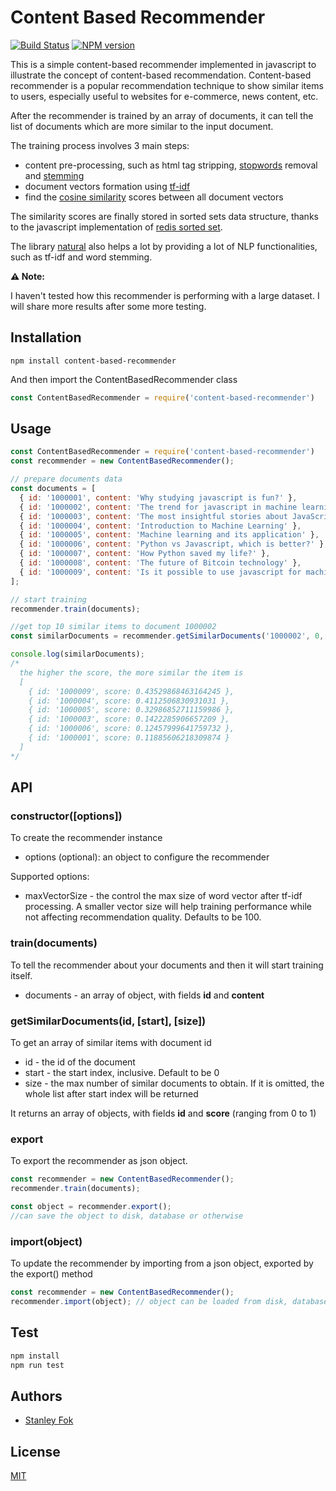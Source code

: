 Content Based Recommender
=======

[![Build Status](https://travis-ci.org/stanleyfok/content-based-recommender.png?branch=master)](https://travis-ci.org/stanleyfok/content-based-recommender)
[![NPM version](https://img.shields.io/npm/v/content-based-recommender.svg)](https://www.npmjs.com/package/content-based-recommender)

This is a simple content-based recommender implemented in javascript to illustrate the concept of content-based recommendation. Content-based recommender is a popular recommendation technique to show similar items to users, especially useful to websites for e-commerce, news content, etc.

After the recommender is trained by an array of documents, it can tell the list of documents which are more similar to the input document.

The training process involves 3 main steps:
* content pre-processing, such as html tag stripping, [stopwords](http://xpo6.com/list-of-english-stop-words/) removal and [stemming](http://9ol.es/porter_js_demo.html)
* document vectors formation using [tf-idf](https://lizrush.gitbooks.io/algorithms-for-webdevs-ebook/content/chapters/tf-idf.html)
* find the [cosine similarity](https://en.wikipedia.org/wiki/Cosine_similarity) scores between all document vectors

The similarity scores are finally stored in sorted sets data structure, thanks to the javascript implementation of [redis sorted set](https://www.npmjs.com/package/redis-sorted-set).

The library [natural](https://www.npmjs.com/package/natural) also helps a lot by providing a lot of NLP functionalities, such as tf-idf and word stemming.

**⚠️ Note:**

I haven't tested how this recommender is performing with a large dataset. I will share more results after some more testing.

## Installation

`npm install content-based-recommender`

And then import the ContentBasedRecommender class
```js
const ContentBasedRecommender = require('content-based-recommender')
```

## Usage

```js
const ContentBasedRecommender = require('content-based-recommender')
const recommender = new ContentBasedRecommender();

// prepare documents data
const documents = [
  { id: '1000001', content: 'Why studying javascript is fun?' },
  { id: '1000002', content: 'The trend for javascript in machine learning' },
  { id: '1000003', content: 'The most insightful stories about JavaScript' },
  { id: '1000004', content: 'Introduction to Machine Learning' },
  { id: '1000005', content: 'Machine learning and its application' },
  { id: '1000006', content: 'Python vs Javascript, which is better?' },
  { id: '1000007', content: 'How Python saved my life?' },
  { id: '1000008', content: 'The future of Bitcoin technology' },
  { id: '1000009', content: 'Is it possible to use javascript for machine learning?' }
];

// start training
recommender.train(documents);

//get top 10 similar items to document 1000002
const similarDocuments = recommender.getSimilarDocuments('1000002', 0, 10);

console.log(similarDocuments);
/*
  the higher the score, the more similar the item is
  [
    { id: '1000009', score: 0.43529868463164245 },
    { id: '1000004', score: 0.4112506830931031 },
    { id: '1000005', score: 0.32986852711159986 },
    { id: '1000003', score: 0.1422285906657209 },
    { id: '1000006', score: 0.12457999641759732 },
    { id: '1000001', score: 0.11885606218309874 }
  ]
*/
```
## API

### constructor([options])

To create the recommender instance

* options (optional): an object to configure the recommender

Supported options:

* maxVectorSize - the control the max size of word vector after tf-idf processing. A smaller vector size will help training performance while not affecting recommendation quality. Defaults to be 100.

### train(documents)

To tell the recommender about your documents and then it will start training itself.

* documents - an array of object, with fields **id** and **content**

### getSimilarDocuments(id, [start], [size])

To get an array of similar items with document id

* id - the id of the document
* start - the start index, inclusive. Default to be 0
* size - the max number of similar documents to obtain. If it is omitted, the whole list after start index will be returned

It returns an array of objects, with fields **id** and **score** (ranging from 0 to 1)

### export

To export the recommender as json object.
```js
const recommender = new ContentBasedRecommender();
recommender.train(documents);

const object = recommender.export();
//can save the object to disk, database or otherwise
```

### import(object)

To update the recommender by importing from a json object, exported by the export() method
```js
const recommender = new ContentBasedRecommender();
recommender.import(object); // object can be loaded from disk, database or otherwise
```

## Test

```bash
npm install
npm run test
```

## Authors

  - [Stanley Fok](https://github.com/stanleyfok)

## License

  [MIT](./LICENSE)
